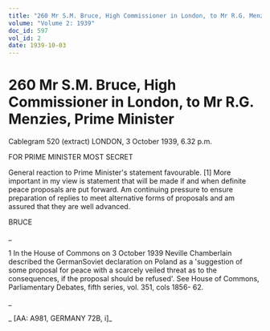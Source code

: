 ```yaml
---
title: "260 Mr S.M. Bruce, High Commissioner in London, to Mr R.G. Menzies, Prime Minister"
volume: "Volume 2: 1939"
doc_id: 597
vol_id: 2
date: 1939-10-03
---
```


# 260 Mr S.M. Bruce, High Commissioner in London, to Mr R.G. Menzies, Prime Minister

Cablegram 520 (extract) LONDON, 3 October 1939, 6.32 p.m.

FOR PRIME MINISTER MOST SECRET

General reaction to Prime Minister's statement favourable. [1] More important in my view is statement that will be made if and when definite peace proposals are put forward. Am continuing pressure to ensure preparation of replies to meet alternative forms of proposals and am assured that they are well advanced.

BRUCE

_

1 In the House of Commons on 3 October 1939 Neville Chamberlain described the GermanSoviet declaration on Poland as a 'suggestion of some proposal for peace with a scarcely veiled threat as to the consequences, if the proposal should be refused'. See House of Commons, Parliamentary Debates, fifth series, vol. 351, cols 1856- 62.

_

_ [AA: A981, GERMANY 72B, i]_
